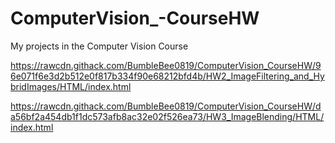 # ComputerVision_-CourseHW
My projects in the Computer Vision Course


https://rawcdn.githack.com/BumbleBee0819/ComputerVision_CourseHW/96e071f6e3d2b512e0f817b334f90e68212bfd4b/HW2_ImageFiltering_and_HybridImages/HTML/index.html



https://rawcdn.githack.com/BumbleBee0819/ComputerVision_CourseHW/da56bf2a454db1f1dc573afb8ac32e02f526ea73/HW3_ImageBlending/HTML/index.html
